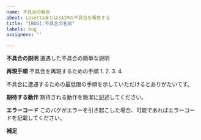 ```yaml
---
name: 不具合の報告
about: LosettaまたはSAIMの不具合を報告する
title: "[BUG]:不具合の名前"
labels: bug
assignees: ''

---
```


**不具合の説明**
遭遇した不具合の簡単な説明

**再現手順**
不具合を再現するための手順
1. 
2. 
3. 
4. 

不具合に遭遇するための最低限の手順を示していただけるとありがたいです。

**期待する動作**
期待される動作を簡潔に記述してください。

**エラーコード**
このバグがエラーを引き起こした場合、可能であればエラーコードを記載してください。

**補足**
